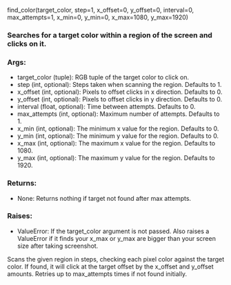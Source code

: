 find_color(target_color, step=1, x_offset=0, y_offset=0, interval=0, max_attempts=1, x_min=0, y_min=0, x_max=1080, y_max=1920)

### Searches for a target color within a region of the screen and clicks on it.

### Args:

- target_color (tuple): RGB tuple of the target color to click on.
- step (int, optional): Steps taken when scanning the region. Defaults to 1.  
- x_offset (int, optional): Pixels to offset clicks in x direction. Defaults to 0.
- y_offset (int, optional): Pixels to offset clicks in y direction.  Defaults to 0.  
- interval (float, optional): Time between attempts. Defaults to 0.
- max_attempts (int, optional): Maximum number of attempts. Defaults to 1. 
- x_min (int, optional): The minimum x value for the region. Defaults to 0.
- y_min (int, optional): The minimum y value for the region. Defaults to 0.
- x_max (int, optional): The maximum x value for the region. Defaults to 1080.  
- y_max (int, optional): The maximum y value for the region. Defaults to 1920.

### Returns: 
 - None: Returns nothing if target not found after max attempts.

### Raises:
 - ValueError: If the target_color argument is not passed. Also raises a ValueError if it finds your x_max or y_max are bigger than your screen size after taking screenshot.

Scans the given region in steps, checking each pixel color against the target 
color. If found, it will click at the target offset by the x_offset and y_offset 
amounts. Retries up to max_attempts times if not found initially.
